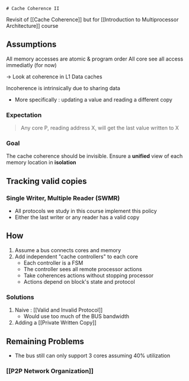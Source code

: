 	# Cache Coherence II
Revisit of [[Cache Coherence]] but for [[Introduction to Multiprocessor Architecture]] course

## Assumptions
All memory accesses are atomic & program order
All core see all access immediatly (for now)

-> Look at coherence in L1 Data caches

Incoherence is intrinsically due to sharing data
- More specifically : updating a value and reading a different copy

### Expectation
> Any core P, reading address X, will get the last value written to X

### Goal
The cache coherence should be invisible. 
Ensure a **unified** view of each memory location in **isolation**

## Tracking valid copies
### Single Writer, Multiple Reader (SWMR)
- All protocols we study in this course implement this policy
- Either the last writer or any reader has a valid copy

## How
1. Assume a bus connects cores and memory
2. Add independent "cache controllers" to each core
	- Each controller is a FSM
	- The controller sees all remote processor actions
	- Take coherences actions without stopping processor
	- Actions depend on block's state and protocol

### Solutions
1. Naive : [[Valid and Invalid Protocol]]
	- Would use too much of the BUS bandwidth
2. Adding a [[Private Written Copy]]

## Remaining Problems
- The bus still can only support 3 cores assuming 40% utilization

### [[P2P Network Organization]]